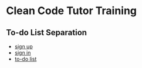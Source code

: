 # Clean Code Tutor Training

## To-do List Separation

- [sign up](https://ninajeng.github.io/CleanCodeTutorTraining_TodoListSeparation/signUp.html)
- [sign in](https://ninajeng.github.io/CleanCodeTutorTraining_TodoListSeparation/signIn.html)
- [to-do list](https://ninajeng.github.io/CleanCodeTutorTraining_TodoListSeparation/index.html)
